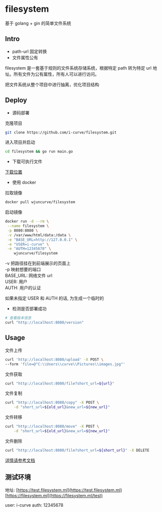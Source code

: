 # filesystem

基于 golang + gin 的简单文件系统

## Intro

- path-url 固定转换
- 文件属性公有

filesystem 是一套基于规则的文件系统存储系统，根据特定 path 转为特定 url 地址。所有文件为公有属性，所有人可以进行访问。

把文件系统从整个项目中进行抽离，优化项目结构

## Deploy

- 源码部署

克隆项目

```bash
git clone https://github.com/i-curve/filesystem.git
```

进入项目并启动

```bash
cd filesystem && go run main.go
```

- 下载可执行文件

[下载位置](https://github.com/i-curve/filesystem/releases)

- 使用 docker

拉取镜像

```bash
docker pull wjuncurve/filesystem
```

启动镜像

```bash
docker run -d --rm \
 --name filesystem \
 -p 8080:8080 \
 -v /var/www/html/data:/data \
 -e "BASE_URL=http://127.0.0.1" \
 -e "USER=i-curve" \
 -e "AUTH=12345678" \
    wjuncurve/filesystem
```

-v 把路径挂在到前端展示的页面上  
-p 映射想要的端口  
BASE_URL: 网络文件 url  
USER: 用户  
AUTH: 用户的认证

如果未指定 USER 和 AUTH 的话, 为生成一个临时的

- 检测是否部署成功

```bash
# 查看版本信息
curl "http://localhost:8080/version"
```

## Usage

文件上传

```bash
curl 'http://localhost:8080/upload' -X POST \
--form 'file=@"C:\\Users\\curve\\Pictures\\images.jpg"'

```

文件获取

```bash
curl "http://localhost:8080/file?short_url=${url}"
```

文件复制

```bash
curl "http://localhost:8080/copy" -X POST \
    -d "short_url=${old_url}&new_url=${new_url}"
```

文件转移

```bash
curl "http://localhost:8080/move" -X POST \
    -d "short_url=${old_url}&new_url=${new_url}"
```

文件删除

```bash
curl "http://localhost:8080/file?short_url=${short_url}" -X DELETE
```

[详情请参考文档](https://www.apifox.cn/apidoc/shared-e29b73da-4337-4787-8a0f-e31312d8f99e/api-40901537)

## 测试环境

地址: [https://test.filesystem.ml](https://test.filesystem.ml)  
[https://filesystem.ml](https://filesystem.ml/test)

user: i-curve
auth: 12345678
